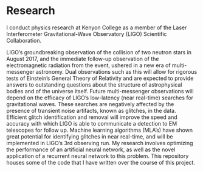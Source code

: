 # Research
I conduct physics research at Kenyon College as a member of the Laser Interferometer Gravitational-Wave Observatory (LIGO) Scientific Collaboration.  

LIGO’s groundbreaking observation of the collision of two neutron stars in August 2017, and the immediate follow-up observation of the electromagnetic radiation from the event, ushered in a new era of multi-messenger astronomy. Dual observations such as this will allow for rigorous tests of Einstein’s General Theory of Relativity and are expected to provide answers to outstanding questions about the structure of astrophysical bodies and of the universe itself.  Future multi-messenger observations will depend on the efficacy of LIGO’s low-latency (near real-time) searches for gravitational waves.  These searches are negatively affected by the presence of transient noise artifacts, known as glitches, in the data.  Efficient glitch identification and removal will improve the speed and accuracy with which LIGO is able to communicate a detection to EM telescopes for follow up. Machine learning algorithms (MLA’s) have shown great potential for identifying glitches in near real-time, and will be implemented in LIGO’s 3rd observing run.  My research involves optimizing the performance of an artificial neural network, as well as the novel application of a recurrent neural network to this problem.  This repository houses some of the code that I have written over the course of this project.  
